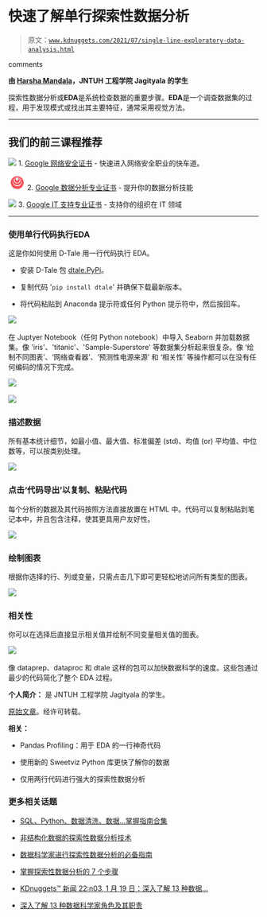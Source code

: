 # 快速了解单行探索性数据分析

> 原文：[`www.kdnuggets.com/2021/07/single-line-exploratory-data-analysis.html`](https://www.kdnuggets.com/2021/07/single-line-exploratory-data-analysis.html)

comments

**由 [Harsha Mandala](https://www.linkedin.com/in/harsha-mandala-832152197/)，JNTUH 工程学院 Jagityala 的学生**

探索性数据分析或**EDA**是系统检查数据的重要步骤。**EDA**是一个调查数据集的过程，用于发现模式或找出其主要特征，通常采用视觉方法。

* * *

## 我们的前三课程推荐

![](img/0244c01ba9267c002ef39d4907e0b8fb.png) 1\. [Google 网络安全证书](https://www.kdnuggets.com/google-cybersecurity) - 快速进入网络安全职业的快车道。

![](img/e225c49c3c91745821c8c0368bf04711.png) 2\. [Google 数据分析专业证书](https://www.kdnuggets.com/google-data-analytics) - 提升你的数据分析技能

![](img/0244c01ba9267c002ef39d4907e0b8fb.png) 3\. [Google IT 支持专业证书](https://www.kdnuggets.com/google-itsupport) - 支持你的组织在 IT 领域

* * *

### 使用单行代码执行**EDA**

这是你如何使用 D-Tale 用一行代码执行 EDA。

+   安装 D-Tale 包 [dtale.PyPi](https://pypi.org/project/dtale/#:~:text=D-Tale%20is%20the%20combination%20of%20a%20Flask%20back-end,objects%20as%20DataFrame%2C%20Series%2C%20MultiIndex%2C%20DatetimeIndex%20%26%20RangeIndex.)。

+   复制代码 '`pip install dtale`' 并确保下载最新版本。

+   将代码粘贴到 Anaconda 提示符或任何 Python 提示符中，然后按回车。

![](https://1.bp.blogspot.com/-qPvMVRfwiAM/YODnqs3t4AI/AAAAAAAABgI/EdvU0J0K6EEYkVYBUZwMxt2rG90Cxfx-ACLcBGAsYHQ/s1661/blog%2B1.jpeg)

在 Juptyer Notebook（任何 Python notebook）中导入 Seaborn 并加载数据集。像 'iris'、'titanic'、'Sample-Superstore' 等数据集分析起来很复杂。像 ‘绘制不同图表’、‘网络查看器’、‘预测性电源来源’ 和 ‘相关性’ 等操作都可以在没有任何编码的情况下完成。

![](https://1.bp.blogspot.com/-gaB0pCnVc0w/YODuyyiTsmI/AAAAAAAABgQ/s2gU-_0zhc85uU8wSUPRYnFhtxSLQvOwgCLcBGAsYHQ/s1522/blog%2Bcode.jpeg)

![](https://1.bp.blogspot.com/-46V1cpdxccM/YODwgbmXxnI/AAAAAAAABgY/oitbCcyVcdoOdbKcKcUXLpxsti1N8tWNACLcBGAsYHQ/s1200/blog%2Bcode%2B2.jpeg)

### 描述数据

所有基本统计细节，如最小值、最大值、标准偏差 (std)、均值 (or) 平均值、中位数等，可以按类别处理。

![](https://1.bp.blogspot.com/-zf_hpdm7Kow/YODyrmjwxDI/AAAAAAAABgg/H96zg9wh7x8Nmj8htAbwONnc7tsfoWOVACLcBGAsYHQ/s1724/blog%2Bcode%2B3.jpeg)

### 点击‘代码导出’以复制、粘贴代码

每个分析的数据及其代码按照方法直接放置在 HTML 中。代码可以复制粘贴到笔记本中，并且包含注释，使其更具用户友好性。

![](https://1.bp.blogspot.com/-BRCTGbsQnp4/YODzoODX_wI/AAAAAAAABgo/Xgf5ikWpw207lGgcnCAvv0ceBNTSVb4ogCLcBGAsYHQ/s851/blog%2Bcode%2B4.jpeg)

### 绘制图表

根据你选择的行、列或变量，只需点击几下即可更轻松地访问所有类型的图表。

![](https://1.bp.blogspot.com/-bWUAXl0D7UU/YOD0skocvUI/AAAAAAAABgw/tQRd1SxEGost4m4DY_ex0vBCPoVEmdbCgCLcBGAsYHQ/s1724/blog%2Bcode%2B5.jpeg)

### 相关性

你可以在选择后直接显示相关值并绘制不同变量相关值的图表。

![](https://1.bp.blogspot.com/-xzInqLoXYGk/YOD2WRYdauI/AAAAAAAABg4/reOEUtDVCWMP8vRxQUQO3Sa5NKeLs5hXACLcBGAsYHQ/s1724/blog%2Bcode%2B6.jpeg)

像 dataprep、dataproc 和 dtale 这样的包可以加快数据科学的速度。这些包通过最少的代码简化了整个 EDA 过程。

**个人简介：** 是 JNTUH 工程学院 Jagityala 的学生。

[原始文章](https://mandalaharsha.blogspot.com/2021/07/perform-exploratory-data-analysiseda.html)。经许可转载。

**相关：**

+   Pandas Profiling：用于 EDA 的一行神奇代码

+   使用新的 Sweetviz Python 库更快了解你的数据

+   仅用两行代码进行强大的探索性数据分析

### 更多相关话题

+   [SQL、Python、数据清洗、数据...掌握指南合集](https://www.kdnuggets.com/collection-of-guides-on-mastering-sql-python-data-cleaning-data-wrangling-and-exploratory-data-analysis)

+   [非结构化数据的探索性数据分析技术](https://www.kdnuggets.com/2023/05/exploratory-data-analysis-techniques-unstructured-data.html)

+   [数据科学家进行探索性数据分析的必备指南](https://www.kdnuggets.com/2023/06/data-scientist-essential-guide-exploratory-data-analysis.html)

+   [掌握探索性数据分析的 7 个步骤](https://www.kdnuggets.com/7-steps-to-mastering-exploratory-data-analysis)

+   [KDnuggets™ 新闻 22:n03, 1 月 19 日：深入了解 13 种数据…](https://www.kdnuggets.com/2022/n03.html)

+   [深入了解 13 种数据科学家角色及其职责](https://www.kdnuggets.com/2022/01/deep-look-13-data-scientist-roles-responsibilities.html)
